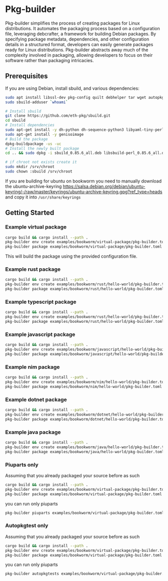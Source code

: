 # Pkg-builder

Pkg-builder simplifies the process of creating packages for Linux distributions. It automates the packaging process based on a configuration file, leveraging debcrafter, a framework for building Debian packages. By specifying package metadata, dependencies, and other configuration details in a structured format, developers can easily generate packages ready for Linux distributions. Pkg-builder abstracts away much of the complexity involved in packaging, allowing developers to focus on their software rather than packaging intricacies.

## Prerequisites

If you are using Debian, install sbuild, and various dependencies:

```bash
sudo apt install libssl-dev pkg-config quilt debhelper tar wget autopkgtest vmdb2 qemu-system-x86 git-lfs uidmap
sudo sbuild-adduser `whoami`

# Install sbuild
git clone https://github.com/eth-pkg/sbuild.git 
cd sbuild  
# Install dependencies
sudo apt-get install -y dh-python dh-sequence-python3 libyaml-tiny-perl python3-all 
sudo apt-get install -y genisoimage
# Build the package
dpkg-buildpackage -us -uc 
# Install the newly built package 
cd .. && sudo dpkg -i sbuild_0.85.6_all.deb libsbuild-perl_0.85.6_all.deb

# if chroot not exists create it
sudo mkdir /srv/chroot 
sudo chown :sbuild /srv/chroot 
```

If you are building for ubuntu on bookworm you need to manually download the ubuntu-archive-keyring
https://salsa.debian.org/debian/ubuntu-keyring/-/raw/master/keyrings/ubuntu-archive-keyring.gpg?ref_type=heads
and copy it into `/usr/share/keyrings`

## Getting Started

### Example virtual package
```bash
cargo build && cargo install --path . 
pkg-builder env create examples/bookworm/virtual-package/pkg-builder.toml
pkg-builder package examples/bookworm/virtual-package/pkg-builder.toml
```

This will build the package using the provided configuration file.

### Example rust package

```bash
cargo build && cargo install --path . 
pkg-builder env create examples/bookworm/rust/hello-world/pkg-builder.toml
pkg-builder package examples/bookworm/rust/hello-world/pkg-builder.toml
```

### Example typescript package

```bash
cargo build && cargo install --path . 
pkg-builder env create examples/bookworm/rust/hello-world/pkg-builder.toml
pkg-builder package examples/bookworm/rust/hello-world/pkg-builder.toml
```

### Example javascript package

```bash
cargo build && cargo install --path . 
pkg-builder env create examples/bookworm/javascript/hello-world/pkg-builder.toml
pkg-builder package examples/bookworm/javascript/hello-world/pkg-builder.toml
```

### Example nim package

```bash
cargo build && cargo install --path . 
pkg-builder env create examples/bookworm/nim/hello-world/pkg-builder.toml
pkg-builder package examples/bookworm/nim/hello-world/pkg-builder.toml
```

### Example dotnet package

```bash
cargo build && cargo install --path . 
pkg-builder env create examples/bookworm/dotnet/hello-world/pkg-builder.toml
pkg-builder package examples/bookworm/dotnet/hello-world/pkg-builder.toml
```

### Example java package

```bash
cargo build && cargo install --path . 
pkg-builder env create examples/bookworm/java/hello-world/pkg-builder.toml
pkg-builder package examples/bookworm/java/hello-world/pkg-builder.toml
```

### Piuparts only 

Assuming that you already packaged your source before as such 
```bash
cargo build && cargo install --path . 
pkg-builder env create examples/bookworm/virtual-package/pkg-builder.toml
pkg-builder package examples/bookworm/virtual-package/pkg-builder.toml
```

you can run only piuparts 
```bash
pkg-builder piuparts examples/bookworm/virtual-package/pkg-builder.toml
```

### Autopkgtest only

Assuming that you already packaged your source before as such
```bash
cargo build && cargo install --path . 
pkg-builder env create examples/bookworm/virtual-package/pkg-builder.toml
pkg-builder package examples/bookworm/virtual-package/pkg-builder.toml
```

you can run only piuparts
```bash
pkg-builder autopkgtests examples/bookworm/virtual-package/pkg-builder.toml
```
